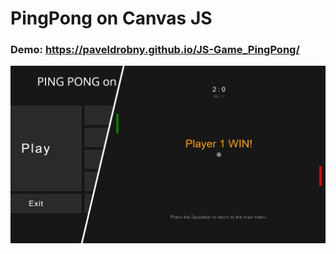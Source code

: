 # PingPong on Canvas JS 
### Demo: https://paveldrobny.github.io/JS-Game_PingPong/
![img](https://raw.githubusercontent.com/paveldrobny/paveldrobny.github.io/master/src/images/PingPongJS.png)
